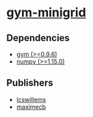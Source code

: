 # [gym-minigrid](https://pypi.org/project/gym-minigrid)

## Dependencies
- [gym (>=0.9.6)](packages/g/gym.md)
- [numpy (>=1.15.0)](packages/n/numpy.md)



## Publishers
- [lcswillems](https://pypi.org/user/lcswillems)
- [maximecb](https://pypi.org/user/maximecb)

